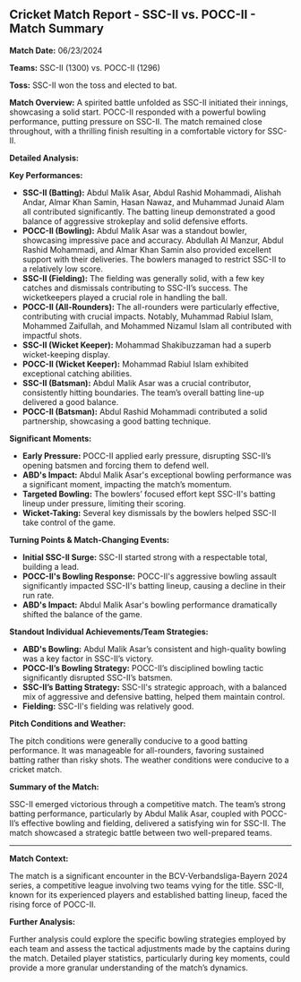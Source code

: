 ## Cricket Match Report - SSC-II vs. POCC-II - Match Summary

**Match Date:** 06/23/2024

**Teams:** SSC-II (1300) vs. POCC-II (1296)

**Toss:** SSC-II won the toss and elected to bat.

**Match Overview:** A spirited battle unfolded as SSC-II initiated their innings, showcasing a solid start. POCC-II responded with a powerful bowling performance, putting pressure on SSC-II. The match remained close throughout, with a thrilling finish resulting in a comfortable victory for SSC-II.

**Detailed Analysis:**

**Key Performances:**

* **SSC-II (Batting):** Abdul Malik Asar, Abdul Rashid Mohammadi, Alishah Andar, Almar Khan Samin, Hasan Nawaz, and Muhammad Junaid Alam all contributed significantly.  The batting lineup demonstrated a good balance of aggressive strokeplay and solid defensive efforts.
* **POCC-II (Bowling):** Abdul Malik Asar was a standout bowler, showcasing impressive pace and accuracy. Abdullah Al Manzur, Abdul Rashid Mohammadi, and Almar Khan Samin also provided excellent support with their deliveries. The bowlers managed to restrict SSC-II to a relatively low score.
* **SSC-II (Fielding):** The fielding was generally solid, with a few key catches and dismissals contributing to SSC-II’s success.  The wicketkeepers played a crucial role in handling the ball.
* **POCC-II (All-Rounders):** The all-rounders were particularly effective, contributing with crucial impacts. Notably, Muhammad Rabiul Islam, Mohammed Zaifullah, and Mohammed Nizamul Islam all contributed with impactful shots.
* **SSC-II (Wicket Keeper):**  Mohammad Shakibuzzaman had a superb wicket-keeping display.
* **POCC-II (Wicket Keeper):**  Mohammad Rabiul Islam exhibited exceptional catching abilities.
* **SSC-II (Batsman):**  Abdul Malik Asar was a crucial contributor, consistently hitting boundaries.  The team’s overall batting line-up delivered a good balance.
* **POCC-II (Batsman):**  Abdul Rashid Mohammadi contributed a solid partnership, showcasing a good batting technique.

**Significant Moments:**

* **Early Pressure:** POCC-II applied early pressure, disrupting SSC-II’s opening batsmen and forcing them to defend well.
* **ABD's Impact:** Abdul Malik Asar's exceptional bowling performance was a significant moment, impacting the match’s momentum.
* **Targeted Bowling:** The bowlers’ focused effort kept SSC-II's batting lineup under pressure, limiting their scoring.
* **Wicket-Taking:**  Several key dismissals by the bowlers helped SSC-II take control of the game.

**Turning Points & Match-Changing Events:**

* **Initial SSC-II Surge:** SSC-II started strong with a respectable total, building a lead.
* **POCC-II's Bowling Response:** POCC-II's aggressive bowling assault significantly impacted SSC-II's batting lineup, causing a decline in their run rate.
* **ABD's Impact:** Abdul Malik Asar's bowling performance dramatically shifted the balance of the game.

**Standout Individual Achievements/Team Strategies:**

* **ABD's Bowling:** Abdul Malik Asar’s consistent and high-quality bowling was a key factor in SSC-II’s victory.
* **POCC-II’s Bowling Strategy:** POCC-II’s disciplined bowling tactic significantly disrupted SSC-II’s batsmen.
* **SSC-II’s Batting Strategy:** SSC-II's strategic approach, with a balanced mix of aggressive and defensive batting, helped them maintain control.
* **Fielding:** SSC-II's fielding was relatively good.

**Pitch Conditions and Weather:**

The pitch conditions were generally conducive to a good batting performance. It was manageable for all-rounders, favoring sustained batting rather than risky shots. The weather conditions were conducive to a cricket match.

**Summary of the Match:**

SSC-II emerged victorious through a competitive match. The team’s strong batting performance, particularly by Abdul Malik Asar, coupled with POCC-II’s effective bowling and fielding, delivered a satisfying win for SSC-II.  The match showcased a strategic battle between two well-prepared teams.

---

**Match Context:**

The match is a significant encounter in the BCV-Verbandsliga-Bayern 2024 series, a competitive league involving two teams vying for the title. SSC-II, known for its experienced players and established batting lineup, faced the rising force of POCC-II.

**Further Analysis:**

Further analysis could explore the specific bowling strategies employed by each team and assess the tactical adjustments made by the captains during the match.  Detailed player statistics, particularly during key moments, could provide a more granular understanding of the match’s dynamics.

